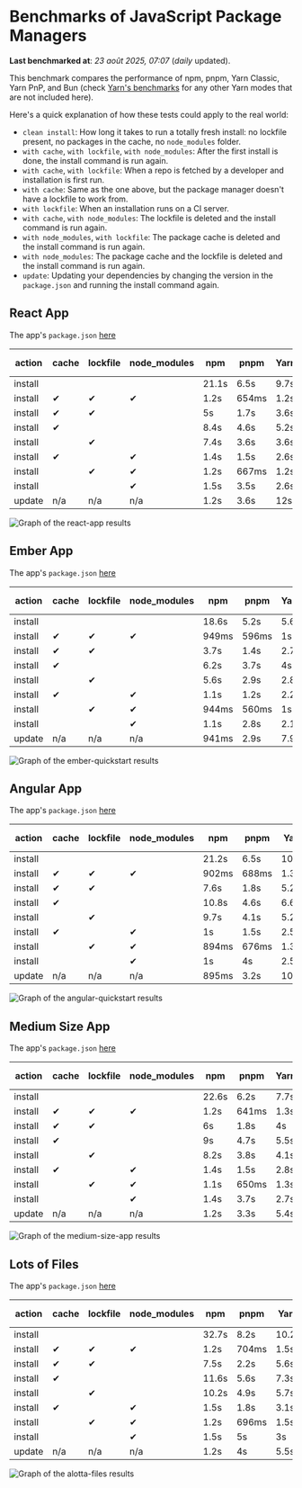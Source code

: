 # Benchmarks of JavaScript Package Managers

**Last benchmarked at**: _23 août 2025, 07:07_ (_daily_ updated).

This benchmark compares the performance of npm, pnpm, Yarn Classic, Yarn PnP, and Bun (check [Yarn's benchmarks](https://yarnpkg.com/benchmarks) for any other Yarn modes that are not included here).

Here's a quick explanation of how these tests could apply to the real world:

- `clean install`: How long it takes to run a totally fresh install: no lockfile present, no packages in the cache, no `node_modules` folder.
- `with cache`, `with lockfile`, `with node_modules`: After the first install is done, the install command is run again.
- `with cache`, `with lockfile`: When a repo is fetched by a developer and installation is first run.
- `with cache`: Same as the one above, but the package manager doesn't have a lockfile to work from.
- `with lockfile`: When an installation runs on a CI server.
- `with cache`, `with node_modules`: The lockfile is deleted and the install command is run again.
- `with node_modules`, `with lockfile`: The package cache is deleted and the install command is run again.
- `with node_modules`: The package cache and the lockfile is deleted and the install command is run again.
- `update`: Updating your dependencies by changing the version in the `package.json` and running the install command again.

## React App

The app's `package.json` [here](./fixtures/react-app/package.json)

| action  | cache | lockfile | node_modules| npm | pnpm | Yarn | Yarn PnP | Bun |
| ---     | ---   | ---      | ---         | --- | ---  | ---  | ---      | --- |
| install |       |          |             | 21.1s | 6.5s | 9.7s | 2.7s | 1.4s |
| install | ✔     | ✔        | ✔           | 1.2s | 654ms | 1.2s | n/a | 34ms |
| install | ✔     | ✔        |             | 5s | 1.7s | 3.6s | 1s | 443ms |
| install | ✔     |          |             | 8.4s | 4.6s | 5.2s | 2.4s | 417ms |
| install |       | ✔        |             | 7.4s | 3.6s | 3.6s | 1s | 416ms |
| install | ✔     |          | ✔           | 1.4s | 1.5s | 2.6s | n/a | 33ms |
| install |       | ✔        | ✔           | 1.2s | 667ms | 1.2s | n/a | 31ms |
| install |       |          | ✔           | 1.5s | 3.5s | 2.6s | n/a | 30ms |
| update  | n/a | n/a | n/a | 1.2s | 3.6s | 12s | 3.1s | 34ms |

<img alt="Graph of the react-app results" src="results/img/react-app.svg" />

## Ember App

The app's `package.json` [here](./fixtures/ember-quickstart/package.json)

| action  | cache | lockfile | node_modules| npm | pnpm | Yarn | Yarn PnP | Bun |
| ---     | ---   | ---      | ---         | --- | ---  | ---  | ---      | --- |
| install |       |          |             | 18.6s | 5.2s | 5.6s | 2.3s | 1s |
| install | ✔     | ✔        | ✔           | 949ms | 596ms | 1s | n/a | 27ms |
| install | ✔     | ✔        |             | 3.7s | 1.4s | 2.7s | 874ms | 326ms |
| install | ✔     |          |             | 6.2s | 3.7s | 4s | 1.9s | 334ms |
| install |       | ✔        |             | 5.6s | 2.9s | 2.8s | 869ms | 324ms |
| install | ✔     |          | ✔           | 1.1s | 1.2s | 2.2s | n/a | 26ms |
| install |       | ✔        | ✔           | 944ms | 560ms | 1s | n/a | 24ms |
| install |       |          | ✔           | 1.1s | 2.8s | 2.1s | n/a | 23ms |
| update  | n/a | n/a | n/a | 941ms | 2.9s | 7.9s | 2.8s | 26ms |

<img alt="Graph of the ember-quickstart results" src="results/img/ember-quickstart.svg" />

## Angular App

The app's `package.json` [here](./fixtures/angular-quickstart/package.json)

| action  | cache | lockfile | node_modules| npm | pnpm | Yarn | Yarn PnP | Bun |
| ---     | ---   | ---      | ---         | --- | ---  | ---  | ---      | --- |
| install |       |          |             | 21.2s | 6.5s | 10.8s | 2.9s | 1.7s |
| install | ✔     | ✔        | ✔           | 902ms | 688ms | 1.3s | n/a | 29ms |
| install | ✔     | ✔        |             | 7.6s | 1.8s | 5.2s | 1.2s | 839ms |
| install | ✔     |          |             | 10.8s | 4.6s | 6.6s | 2.4s | 812ms |
| install |       | ✔        |             | 9.7s | 4.1s | 5.2s | 1.2s | 809ms |
| install | ✔     |          | ✔           | 1s | 1.5s | 2.5s | n/a | 27ms |
| install |       | ✔        | ✔           | 894ms | 676ms | 1.3s | n/a | 25ms |
| install |       |          | ✔           | 1s | 4s | 2.5s | n/a | 25ms |
| update  | n/a | n/a | n/a | 895ms | 3.2s | 10.6s | 2.8s | 33ms |

<img alt="Graph of the angular-quickstart results" src="results/img/angular-quickstart.svg" />

## Medium Size App

The app's `package.json` [here](./fixtures/medium-size-app/package.json)

| action  | cache | lockfile | node_modules| npm | pnpm | Yarn | Yarn PnP | Bun |
| ---     | ---   | ---      | ---         | --- | ---  | ---  | ---      | --- |
| install |       |          |             | 22.6s | 6.2s | 7.7s | 2.9s | 1.4s |
| install | ✔     | ✔        | ✔           | 1.2s | 641ms | 1.3s | n/a | 31ms |
| install | ✔     | ✔        |             | 6s | 1.8s | 4s | 1.1s | 468ms |
| install | ✔     |          |             | 9s | 4.7s | 5.5s | 2.5s | 462ms |
| install |       | ✔        |             | 8.2s | 3.8s | 4.1s | 1.2s | 456ms |
| install | ✔     |          | ✔           | 1.4s | 1.5s | 2.8s | n/a | 30ms |
| install |       | ✔        | ✔           | 1.1s | 650ms | 1.3s | n/a | 27ms |
| install |       |          | ✔           | 1.4s | 3.7s | 2.7s | n/a | 27ms |
| update  | n/a | n/a | n/a | 1.2s | 3.3s | 5.4s | 2.4s | 37ms |

<img alt="Graph of the medium-size-app results" src="results/img/medium-size-app.svg" />

## Lots of Files

The app's `package.json` [here](./fixtures/alotta-files/package.json)

| action  | cache | lockfile | node_modules| npm | pnpm | Yarn | Yarn PnP | Bun |
| ---     | ---   | ---      | ---         | --- | ---  | ---  | ---      | --- |
| install |       |          |             | 32.7s | 8.2s | 10.2s | 3.4s | 1.7s |
| install | ✔     | ✔        | ✔           | 1.2s | 704ms | 1.5s | n/a | 40ms |
| install | ✔     | ✔        |             | 7.5s | 2.2s | 5.6s | 1.3s | 708ms |
| install | ✔     |          |             | 11.6s | 5.6s | 7.3s | 2.9s | 699ms |
| install |       | ✔        |             | 10.2s | 4.9s | 5.7s | 1.3s | 703ms |
| install | ✔     |          | ✔           | 1.5s | 1.8s | 3.1s | n/a | 38ms |
| install |       | ✔        | ✔           | 1.2s | 696ms | 1.5s | n/a | 35ms |
| install |       |          | ✔           | 1.5s | 5s | 3s | n/a | 35ms |
| update  | n/a | n/a | n/a | 1.2s | 4s | 5.5s | 2.9s | 91ms |

<img alt="Graph of the alotta-files results" src="results/img/alotta-files.svg" />